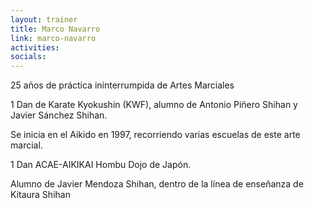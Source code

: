 ```yaml
---
layout: trainer
title: Marco Navarro
link: marco-navarro
activities:
socials:
---
```

<p>25 años de práctica ininterrumpida de Artes Marciales</p>

<p>1 Dan de Karate Kyokushin (KWF), alumno de Antonio Piñero Shihan y Javier
Sánchez Shihan.</p>

<p>Se inicia en el Aikido en 1997, recorriendo varias escuelas de este arte
marcial.</p>

<p>1 Dan ACAE-AIKIKAI Hombu Dojo de Japón.</p>

<p>Alumno de Javier Mendoza Shihan, dentro de la línea de enseñanza de Kitaura Shihan</p>
